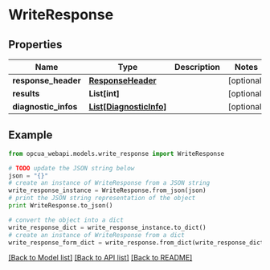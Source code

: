 # WriteResponse


## Properties
Name | Type | Description | Notes
------------ | ------------- | ------------- | -------------
**response_header** | [**ResponseHeader**](ResponseHeader.md) |  | [optional] 
**results** | **List[int]** |  | [optional] 
**diagnostic_infos** | [**List[DiagnosticInfo]**](DiagnosticInfo.md) |  | [optional] 

## Example

```python
from opcua_webapi.models.write_response import WriteResponse

# TODO update the JSON string below
json = "{}"
# create an instance of WriteResponse from a JSON string
write_response_instance = WriteResponse.from_json(json)
# print the JSON string representation of the object
print WriteResponse.to_json()

# convert the object into a dict
write_response_dict = write_response_instance.to_dict()
# create an instance of WriteResponse from a dict
write_response_form_dict = write_response.from_dict(write_response_dict)
```
[[Back to Model list]](../README.md#documentation-for-models) [[Back to API list]](../README.md#documentation-for-api-endpoints) [[Back to README]](../README.md)


